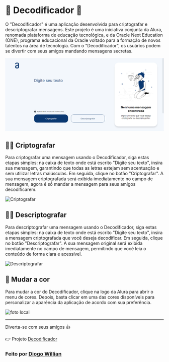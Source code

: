 ﻿# 🧠 Decodificador 🧠

O "Decodificador" é uma aplicação desenvolvida para criptografar e descriptografar mensagens. Este projeto é uma iniciativa conjunta da Alura, renomada plataforma de educação tecnológica, e da Oracle Next Education (ONE), programa educacional da Oracle voltado para a formação de novos talentos na área de tecnologia. Com o "Decodificador", os usuários podem se divertir com seus amigos mandando mensagens secretas.

![Decodificador](images/README/decodificador.png)

## 👩‍💻 Criptografar

Para criptografar uma mensagem usando o Decodificador, siga estas etapas simples: na caixa de texto onde está escrito "Digite seu texto", insira sua mensagem, garantindo que todas as letras estejam sem acentuação e sem utilizar letras maiúsculas. Em seguida, clique no botão "Criptografar". A sua mensagem criptografada será exibida imediatamente no campo de mensagem, agora é só mandar a mensagem para seus amigos decodificarem.

![Criptografar](images/README/Criptografar.gif)

## 👨‍💻 Descriptografar

Para descriptografar uma mensagem usando o Decodificador, siga estas etapas simples: na caixa de texto onde está escrito "Digite seu texto", insira a mensagem criptografada que você deseja decodificar. Em seguida, clique no botão "Descriptografar". A sua mensagem original será exibida imediatamente no campo de mensagem, permitindo que você leia o conteúdo de forma clara e acessível.

![Descriptografar](images/README/Descriptografar.gif)

## 🎨 Mudar a cor

Para mudar a cor do Decodificador, clique na logo da Alura para abrir o menu de cores. Depois, basta clicar em uma das cores disponíveis para personalizar a aparência da aplicação de acordo com sua preferência.

![foto local](images/README/MudarCor.gif)

---
Diverta-se com seus amigos 👍

👉 Projeto [Decodificador](https://diogowi.github.io/challenge-decodificador/)
### Feito por [Diogo Willian](https://github.com/DiogoWi)
